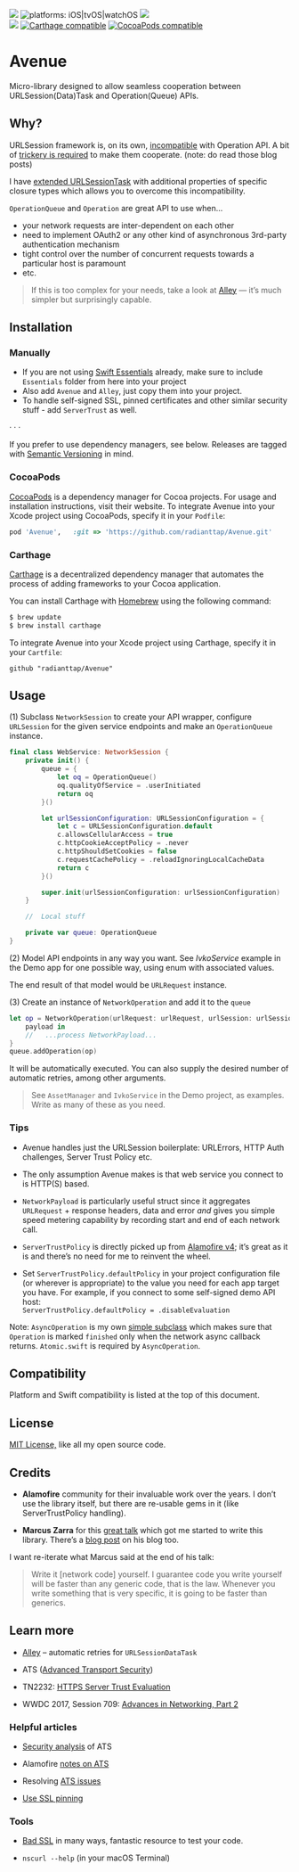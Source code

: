 [![](https://img.shields.io/github/tag/radianttap/Avenue.svg?label=current)](https://github.com/radianttap/Avenue/releases)
![platforms: iOS|tvOS|watchOS](https://img.shields.io/badge/platform-iOS|tvOS|watchOS-blue.svg)
[![](https://img.shields.io/github/license/radianttap/Avenue.svg)](https://github.com/radianttap/Avenue/blob/master/LICENSE)
<br>
![](https://img.shields.io/badge/swift-5-223344.svg?logo=swift&labelColor=FA7343&logoColor=white)
[![Carthage compatible](https://img.shields.io/badge/Carthage-compatible-AD4709.svg?style=flat)](https://github.com/Carthage/Carthage)
[![CocoaPods compatible](https://img.shields.io/badge/CocoaPods-compatible-fb0006.svg)](https://cocoapods.org)

# Avenue

Micro-library designed to allow seamless cooperation between URLSession(Data)Task and Operation(Queue) APIs.

## Why?

URLSession framework is, on its own, [incompatible](https://aplus.rs/2017/thoughts-on-urlsession/) with Operation API. A bit of [trickery is required](https://aplus.rs/2017/urlsession-in-operation/) to make them cooperate.
(note: do read those blog posts)

I have [extended URLSessionTask](https://github.com/radianttap/Avenue/blob/master/Avenue/URLSessionTask-Extensions.swift) with additional properties of specific closure types which allows you to overcome this incompatibility. 

`OperationQueue` and `Operation` are great API to use when...

* your network requests are inter-dependent on each other
* need to implement OAuth2 or any other kind of asynchronous 3rd-party authentication mechanism
* tight control over the number of concurrent requests towards a particular host is paramount
* etc.

> If this is too complex for your needs, take a look at [Alley](https://github.com/radianttap/Alley) — it’s much simpler but surprisingly capable.

## Installation

### Manually

- If you are not using [Swift Essentials](https://github.com/radianttap/Swift-Essentials) already, make sure to include `Essentials` folder from here into your project
- Also add `Avenue` and `Alley`, just copy them into your project.
- To handle self-signed SSL, pinned certificates and other similar security stuff - add `ServerTrust` as well.

· · ·

If you prefer to use dependency managers, see below. 
Releases are tagged with [Semantic Versioning](https://semver.org) in mind.

### CocoaPods

[CocoaPods](https://cocoapods.org) is a dependency manager for Cocoa projects. For usage and installation instructions, visit their website. To integrate Avenue into your Xcode project using CocoaPods, specify it in your `Podfile`:

```ruby
pod 'Avenue', 	:git => 'https://github.com/radianttap/Avenue.git'
```

### Carthage

[Carthage](https://github.com/Carthage/Carthage) is a decentralized dependency manager that automates the process of adding frameworks to your Cocoa application.

You can install Carthage with [Homebrew](http://brew.sh/) using the following command:

```bash
$ brew update
$ brew install carthage
```

To integrate Avenue into your Xcode project using Carthage, specify it in your `Cartfile`:

```ogdl
github "radianttap/Avenue"
```

## Usage

(1) Subclass `NetworkSession` to create your API wrapper, configure `URLSession` for the given service endpoints and make an `OperationQueue` instance. 

```swift
final class WebService: NetworkSession {
	private init() {
		queue = {
			let oq = OperationQueue()
			oq.qualityOfService = .userInitiated
			return oq
		}()

		let urlSessionConfiguration: URLSessionConfiguration = {
			let c = URLSessionConfiguration.default
			c.allowsCellularAccess = true
			c.httpCookieAcceptPolicy = .never
			c.httpShouldSetCookies = false
			c.requestCachePolicy = .reloadIgnoringLocalCacheData
			return c
		}()

		super.init(urlSessionConfiguration: urlSessionConfiguration)
	}

	//	Local stuff

	private var queue: OperationQueue
}
```

(2) Model API endpoints in any way you want. See _IvkoService_ example in the Demo app for one possible way, using enum with associated values.

The end result of that model would be `URLRequest` instance.

(3) Create an instance of `NetworkOperation` and add it to the `queue`

```swift
let op = NetworkOperation(urlRequest: urlRequest, urlSession: urlSession) {
	payload in
	//   ...process NetworkPayload...
}
queue.addOperation(op)
```

It will be automatically executed. You can also supply the desired number of automatic retries, among other arguments.

> See `AssetManager` and `IvkoService` in the Demo project, as examples. Write as many of these as you need.

### Tips

* Avenue handles just the URLSession boilerplate: URLErrors, HTTP Auth challenges, Server Trust Policy etc. 

* The only assumption Avenue makes is that web service you connect to is HTTP(S) based. 

* `NetworkPayload` is particularly useful struct since it aggregates `URLRequest` + response headers, data and error _and_ gives you simple speed metering capability by recording start and end of each network call.

* `ServerTrustPolicy` is directly picked up from [Alamofire v4](https://github.com/Alamofire/Alamofire/tree/4.8.1); it’s great as it is and there’s no need for me to reinvent the wheel.

* Set `ServerTrustPolicy.defaultPolicy` in your project configuration file (or wherever is appropriate) to the value you need for each app target you have. For example, if you connect to some self-signed demo API host:\
`ServerTrustPolicy.defaultPolicy = .disableEvaluation`

Note: `AsyncOperation` is my own [simple subclass](https://github.com/radianttap/Swift-Essentials/blob/master/Operation/AsyncOperation.swift) which makes sure that `Operation` is marked `finished` only when the network async callback returns. `Atomic.swift` is required by `AsyncOperation`.

## Compatibility

Platform and Swift compatibility is listed at the top of this document.

## License

[MIT License,](https://github.com/radianttap/Avenue/blob/v2/LICENSE) like all my open source code.

## Credits

* **Alamofire** community for their invaluable work over the years. I don’t use the library itself, but there are re-usable gems in it (like ServerTrustPolicy handling).

* **Marcus Zarra** for this [great talk](https://academy.realm.io/posts/slug-marcus-zarra-exploring-mvcn-swift/) which got me started to write this library. There’s a [blog post](http://www.cimgf.com/2016/01/28/a-modern-network-operation/) on his blog too.

I want re-iterate what Marcus said at the end of his talk:

> Write it [network code] yourself. I guarantee code you write yourself will be faster than any generic code, that is the law. Whenever you write something that is very specific, it is going to be faster than generics.

## Learn more

* [Alley](https://github.com/radianttap/Alley) – automatic retries for `URLSessionDataTask`

* ATS ([Advanced Transport Security](https://developer.apple.com/library/content/documentation/General/Reference/InfoPlistKeyReference/Articles/CocoaKeys.html#//apple_ref/doc/uid/TP40009251-SW33))

* TN2232: [HTTPS Server Trust Evaluation](https://developer.apple.com/library/content/technotes/tn2232/)

* WWDC 2017, Session 709: [Advances in Networking, Part 2](http://developer.apple.com/videos/play/wwdc2017/709)

### Helpful articles

* [Security analysis](https://www.nowsecure.com/blog/2017/08/31/security-analysts-guide-nsapptransportsecurity-nsallowsarbitraryloads-app-transport-security-ats-exceptions/) of ATS

* Alamofire [notes on ATS](https://github.com/Alamofire/Alamofire#app-transport-security)
* Resolving [ATS issues](https://github.com/Alamofire/Alamofire/issues/876)

* [Use SSL pinning](https://infinum.co/the-capsized-eight/how-to-make-your-ios-apps-more-secure-with-ssl-pinning)

### Tools

* [Bad SSL](https://badssl.com) in many ways, fantastic resource to test your code.

* `nscurl --help` (in your macOS Terminal)
